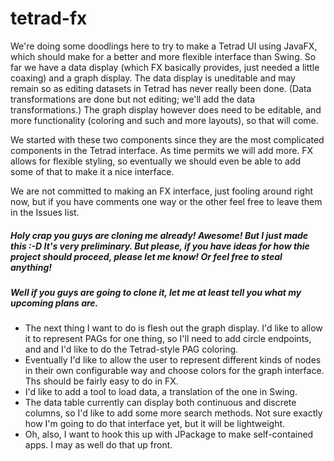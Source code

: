 # tetrad-fx

We're doing some doodlings here to try to make a Tetrad UI using JavaFX, which should make for a better and more flexible interface than Swing. So far we have a data display (which FX basically provides, just needed a little coaxing) and a graph display. The data display is uneditable and may remain so as editing datasets in Tetrad has never really been done. (Data transformations are done but not editing; we'll add the data transformations.) The graph display however does need to be editable, and more functionality (coloring and such and more layouts), so that will come.

We started with these two components since they are the most complicated components in the Tetrad interface. As time permits we will add more. FX allows for flexible styling, so eventually we should even be able to add some of that to make it a nice interface.

We are not committed to making an FX interface, just fooling around right now, but if you have comments one way or the other feel free to leave them in the Issues list.

##### Holy crap you guys are cloning me already! Awesome! But I _just made this_ :-D It's very preliminary. But please, if you have ideas for how thie project should proceed, please let me know! Or feel free to steal anything!

##### Well if you guys are going to clone it, let me at least tell you what my upcoming plans are.
* The next thing I want to do is flesh out the graph display. I'd like to allow it to represent PAGs for one thing, so I'll need to add circle endpoints, and and I'd like to do the Tetrad-style PAG coloring.
* Eventually I'd like to allow the user to represent different kinds of nodes in their own configurable way and choose colors for the graph interface. Ths should be fairly easy to do in FX.
* I'd like to add a tool to load data, a translation of the one in Swing.
* The data table currently can display both continuous and discrete columns, so I'd like to add some more search methods. Not sure exactly how I'm going to do that interface yet, but it will be lightweight.
* Oh, also, I want to hook this up with JPackage to make self-contained apps. I may as well do that up front.
